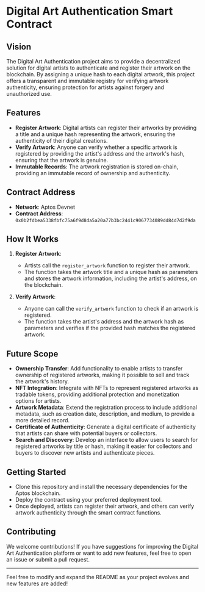 

# Digital Art Authentication Smart Contract

## Vision

The Digital Art Authentication project aims to provide a decentralized solution for digital artists to authenticate and register their artwork on the blockchain. By assigning a unique hash to each digital artwork, this project offers a transparent and immutable registry for verifying artwork authenticity, ensuring protection for artists against forgery and unauthorized use.

## Features

- **Register Artwork**: Digital artists can register their artworks by providing a title and a unique hash representing the artwork, ensuring the authenticity of their digital creations.
- **Verify Artwork**: Anyone can verify whether a specific artwork is registered by providing the artist's address and the artwork's hash, ensuring that the artwork is genuine.
- **Immutable Records**: The artwork registration is stored on-chain, providing an immutable record of ownership and authenticity.

## Contract Address

- **Network**: Aptos Devnet
- **Contract Address**: `0x0b2fdbea5338fbfc75a6f9d8da5a20a77b3bc2441c9067734089dd84d7d2f9da`

## How It Works

1. **Register Artwork**:

   - Artists call the `register_artwork` function to register their artwork.
   - The function takes the artwork title and a unique hash as parameters and stores the artwork information, including the artist's address, on the blockchain.

2. **Verify Artwork**:
   - Anyone can call the `verify_artwork` function to check if an artwork is registered.
   - The function takes the artist's address and the artwork hash as parameters and verifies if the provided hash matches the registered artwork.

## Future Scope

- **Ownership Transfer**: Add functionality to enable artists to transfer ownership of registered artworks, making it possible to sell and track the artwork's history.
- **NFT Integration**: Integrate with NFTs to represent registered artworks as tradable tokens, providing additional protection and monetization options for artists.
- **Artwork Metadata**: Extend the registration process to include additional metadata, such as creation date, description, and medium, to provide a more detailed record.
- **Certificate of Authenticity**: Generate a digital certificate of authenticity that artists can share with potential buyers or collectors.
- **Search and Discovery**: Develop an interface to allow users to search for registered artworks by title or hash, making it easier for collectors and buyers to discover new artists and authenticate pieces.

## Getting Started

- Clone this repository and install the necessary dependencies for the Aptos blockchain.
- Deploy the contract using your preferred deployment tool.
- Once deployed, artists can register their artwork, and others can verify artwork authenticity through the smart contract functions.

## Contributing

We welcome contributions! If you have suggestions for improving the Digital Art Authentication platform or want to add new features, feel free to open an issue or submit a pull request.

---

Feel free to modify and expand the README as your project evolves and new features are added!
